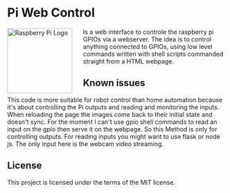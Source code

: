 # Pi Web Control
<img src="https://www.raspberrypi.org/wp-content/uploads/2012/03/raspberry-pi-logo.png" alt="Raspberry Pi Logo" align="left" style="margin-right: 25px" height=150>
Is a web interface to controle the raspberry pi GPIOs via a webserver.
The idea is to control anything connected to GPIOs, using low level commands written with shell scripts commanded straight from a HTML webpage.

## Known issues
This code is more suitable for robot control than home automation because it's about controlling the Pi outputs and reading and monitoring the inputs.
When reloading the page the images come back to their initial state and doesn't sync.
For the moment I can't use gpio shell commands to read an input on the gpio then serve it on the webpage. 
So this Method is only for controlling outputs. 
For reading inputs you might want to use flask or node js. The only input here is the webcam video streaming.

## License
This project is licensed under the terms of the MIT license.

